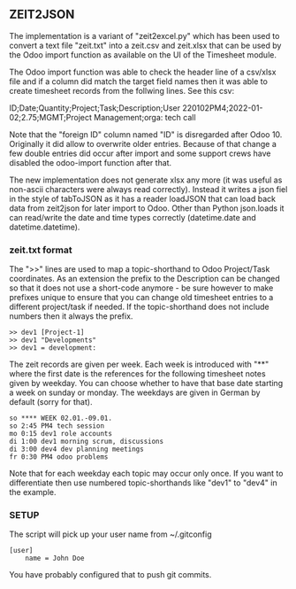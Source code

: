 ## ZEIT2JSON

The implementation is a variant of "zeit2excel.py" which has been used to convert a
text file "zeit.txt" into a zeit.csv and zeit.xlsx that can be used by the Odoo import
function as available on the UI of the Timesheet module.

The Odoo import function was able to check the header line of a csv/xlsx file and if a
column did match the target field names then it was able to create timesheet records
from the follwing lines. See this csv:


   ID;Date;Quantity;Project;Task;Description;User
   220102PM4;2022-01-02;2.75;MGMT;Project Management;orga: tech call

Note that the "foreign ID" column named "ID" is disregarded after Odoo 10. Originally
it did allow to overwrite older entries. Because of that change a few double entries
did occur after import and some support crews have disabled the odoo-import function
after that.

The new implementation does not generate xlsx any more (it was useful as non-ascii
characters were always read correctly). Instead it writes a json fiel in the style
of tabToJSON as it has a reader loadJSON that can load back data from zeit2json
for later import to Odoo. Other than Python json.loads it can read/write the date
and time types correctly (datetime.date and datetime.datetime).

### zeit.txt format

The ">>" lines are used to map a topic-shorthand to Odoo Project/Task coordinates.
As an extension the prefix to the Description can be changed so that it does not
use a short-code anymore - be sure however to make prefixes unique to ensure that
you can change old timesheet entries to a different project/task if needed. If the
topic-shorthand does not include numbers then it always the prefix.

    >> dev1 [Project-1]
    >> dev1 "Developments"
    >> dev1 = development:

The zeit records are given per week. Each week is introduced with "**" where the
first date is the references for the following timesheet notes given by weekday.
You can choose whether to have that base date starting a week on sunday or monday.
The weekdays are given in German by default (sorry for that).

    so **** WEEK 02.01.-09.01.
    so 2:45 PM4 tech session
    mo 0:15 dev1 role accounts
    di 1:00 dev1 morning scrum, discussions
    di 3:00 dev4 dev planning meetings
    fr 0:30 PM4 odoo problems 

Note that for each weekday each topic may occur only once. If you want to differentiate
then use numbered topic-shorthands like "dev1" to "dev4" in the example.

### SETUP

The script will pick up your user name from ~/.gitconfig

    [user]
        name = John Doe

You have probably configured that to push git commits.
